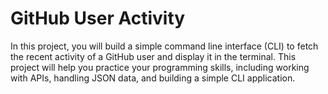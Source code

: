 # GitHub User Activity
 In this project, you will build a simple command line interface (CLI) to fetch the recent activity of a GitHub user and display it in the terminal. This project will help you practice your programming skills, including working with APIs, handling JSON data, and building a simple CLI application.
